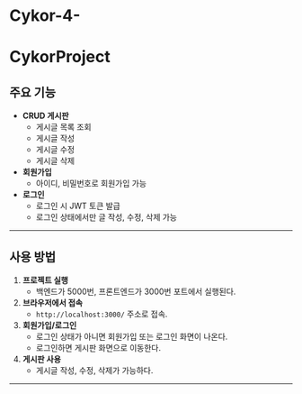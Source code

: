 # Cykor-4-
# CykorProject



## 주요 기능

- **CRUD 게시판**
  - 게시글 목록 조회
  - 게시글 작성
  - 게시글 수정
  - 게시글 삭제
- **회원가입**
  - 아이디, 비밀번호로 회원가입 가능
- **로그인**
  - 로그인 시 JWT 토큰 발급
  - 로그인 상태에서만 글 작성, 수정, 삭제 가능

---

## 사용 방법

1. **프로젝트 실행**
   - 백엔드가 5000번, 프론트엔드가 3000번 포트에서 실행된다.
2. **브라우저에서 접속**
   - `http://localhost:3000/` 주소로 접속.
3. **회원가입/로그인**
   - 로그인 상태가 아니면 회원가입 또는 로그인 화면이 나온다.
   - 로그인하면 게시판 화면으로 이동한다.
4. **게시판 사용**
   - 게시글 작성, 수정, 삭제가 가능하다.

---
